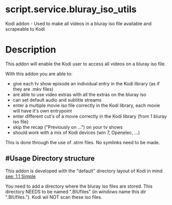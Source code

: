 # script.service.bluray_iso_utils
Kodi addon - Used to make all videos in a bluray iso file available and scrapeable to Kodi

# Description
This addon will enable the Kodi user to access all videos on a bluray iso file.

With this addon you are able to:
- give each tv show episode an individual entry in the Kodi library (as if they are .mkv files)
- are able to use video extras with all the extras on the bluray iso
- can set default audio and subtitle streams
- enter a multiple movie iso file correctly in the Kodi library, each movie will have it's own entrypoint
- enter different cut's of a movie correctly in the Kodi library (from 1 bluray iso file)
- skip the recap ("Previously on ...") on your tv shows
- should work with a mix of Kodi devices (win 7, Openelec, ...)

This is done through the use of .strm files. No symlinks need to be made. 

#Usage
Directory structure
--------------------
This addon is developed with the "default" directory layout of Kodi in mind  [see: 1.1 Simple](http://kodi.wiki/view/Naming_video_files/TV_shows)

You need to add a directory where the bluray iso files are stored. This directory NEEDS to be named ".BIUfiles" (in windows name this dir ".BIUfiles."). Kodi wil NOT scan these iso files. 


